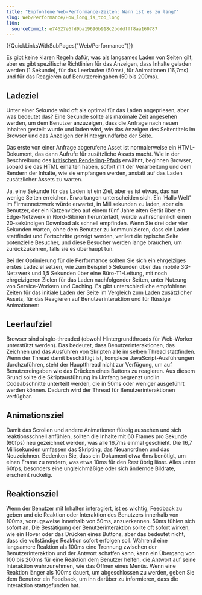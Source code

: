 ```yaml
---
title: "Empfohlene Web-Performance-Zeiten: Wann ist es zu lang?"
slug: Web/Performance/How_long_is_too_long
l10n:
  sourceCommit: e74627e6fd9ba19696b918c2bdddfff8aa160787
---
```


{{QuickLinksWithSubPages("Web/Performance")}}

Es gibt keine klaren Regeln dafür, was als langsames Laden von Seiten gilt, aber es gibt spezifische Richtlinien für das Anzeigen, dass Inhalte geladen werden (1 Sekunde), für das Leerlaufen (50ms), für Animationen (16,7ms) und für das Reagieren auf Benutzereingaben (50 bis 200ms).

## Ladeziel

Unter einer Sekunde wird oft als optimal für das Laden angepriesen, aber was bedeutet das? Eine Sekunde sollte als maximale Zeit angesehen werden, um dem Benutzer anzuzeigen, dass die Anfrage nach neuen Inhalten gestellt wurde und laden wird, wie das Anzeigen des Seitentitels im Browser und das Anzeigen der Hintergrundfarbe der Seite.

Das erste von einer Anfrage abgerufene Asset ist normalerweise ein HTML-Dokument, das dann Aufrufe für zusätzliche Assets macht. Wie in der Beschreibung des [kritischen Rendering-Pfads](/de/docs/Web/Performance/Critical_rendering_path) erwähnt, beginnen Browser, sobald sie das HTML erhalten haben, sofort mit der Verarbeitung und dem Rendern der Inhalte, wie sie empfangen werden, anstatt auf das Laden zusätzlicher Assets zu warten.

Ja, eine Sekunde für das Laden ist ein Ziel, aber es ist etwas, das nur wenige Seiten erreichen. Erwartungen unterscheiden sich. Ein 'Hallo Welt' im Firmennetzwerk würde erwartet, in Millisekunden zu laden, aber ein Benutzer, der ein Katzenvideo auf einem fünf Jahre alten Gerät über ein Edge-Netzwerk in Nord-Sibirien herunterlädt, würde wahrscheinlich einen 20-sekündigen Download als schnell empfinden. Wenn Sie drei oder vier Sekunden warten, ohne dem Benutzer zu kommunizieren, dass ein Laden stattfindet und Fortschritte gezeigt werden, verliert die typische Seite potenzielle Besucher, und diese Besucher werden lange brauchen, um zurückzukehren, falls sie es überhaupt tun.

Bei der Optimierung für die Performance sollten Sie sich ein ehrgeiziges erstes Ladeziel setzen, wie zum Beispiel 5 Sekunden über das mobile 3G-Netzwerk und 1,5 Sekunden über eine Büro-T1-Leitung, mit noch ehrgeizigeren Zielen für das Laden nachfolgender Seiten, unter Nutzung von Service-Workern und Caching. Es gibt unterschiedliche empfohlene Zeiten für das initiale Laden der Seite im Vergleich zum Laden zusätzlicher Assets, für das Reagieren auf Benutzerinteraktion und für flüssige Animationen:

## Leerlaufziel

Browser sind single-threaded (obwohl Hintergrundthreads für Web-Worker unterstützt werden). Das bedeutet, dass Benutzerinteraktionen, das Zeichnen und das Ausführen von Skripten alle im selben Thread stattfinden. Wenn der Thread damit beschäftigt ist, komplexe JavaScript-Ausführungen durchzuführen, steht der Hauptthread nicht zur Verfügung, um auf Benutzereingaben wie das Drücken eines Buttons zu reagieren. Aus diesem Grund sollte die Skriptausführung im Umfang begrenzt und in Codeabschnitte unterteilt werden, die in 50ms oder weniger ausgeführt werden können. Dadurch wird der Thread für Benutzerinteraktionen verfügbar.

## Animationsziel

Damit das Scrollen und andere Animationen flüssig aussehen und sich reaktionsschnell anfühlen, sollten die Inhalte mit 60 Frames pro Sekunde (60fps) neu gezeichnet werden, was alle 16,7ms einmal geschieht. Die 16,7 Millisekunden umfassen das Skripting, das Neuanordnen und das Neuzeichnen. Bedenken Sie, dass ein Dokument etwa 6ms benötigt, um einen Frame zu rendern, was etwa 10ms für den Rest übrig lässt. Alles unter 60fps, besonders eine ungleichmäßige oder sich ändernde Bildrate, erscheint ruckelig.

## Reaktionsziel

Wenn der Benutzer mit Inhalten interagiert, ist es wichtig, Feedback zu geben und die Reaktion oder Interaktion des Benutzers innerhalb von 100ms, vorzugsweise innerhalb von 50ms, anzuerkennen. 50ms fühlen sich sofort an. Die Bestätigung der Benutzerinteraktion sollte oft sofort wirken, wie ein Hover oder das Drücken eines Buttons, aber das bedeutet nicht, dass die vollständige Reaktion sofort erfolgen soll. Während eine langsamere Reaktion als 100ms eine Trennung zwischen der Benutzerinteraktion und der Antwort schaffen kann, kann ein Übergang von 100 bis 200ms für eine Reaktion dem Benutzer helfen, die Antwort auf seine Interaktion wahrzunehmen, wie das Öffnen eines Menüs. Wenn eine Reaktion länger als 100ms dauert, um abgeschlossen zu werden, geben Sie dem Benutzer ein Feedback, um ihn darüber zu informieren, dass die Interaktion stattgefunden hat.
